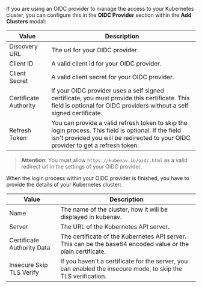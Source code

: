 If you are using an OIDC provider to manage the access to your Kubernetes cluster, you can configure this in the **OIDC Provider** section within the **Add Clusters** modal:

| Value | Description |
| ----- | ----------- |
| Discovery URL | The url for your OIDC provider. |
| Client ID | A valid client id for your OIDC provider. |
| Client Secret | A valid client secret for your OIDC provider. |
| Certificate Authority | If your OIDC provider uses a self signed certificate, you must provide this certificate. This field is optional for OIDC providers without a self signed certificate. |
| Refresh Token | You can provide a valid refresh token to skip the login process. This field is optional. If the field isn't provided you will be redirected to your OIDC provider to get a refresh token. |

> **Attention:** You must allow `https://kubenav.io/oidc.html` as a valid redirect url in the settings of your OIDC provider.

When the login process within your OIDC provider is finished, you have to provide the details of your Kubernetes cluster:

| Value | Description |
| ----- | ----------- |
| Name | The name of the cluster, how it will be displayed in kubenav. |
| Server | The URL of the Kubernetes API server. |
| Certificate Authority Data | The certificate of the Kubernetes API server. This can be the base64 encoded value or the plain certificate. |
| Insecure Skip TLS Verify | If you haven't a certificate for the server, you can enabled the insecure mode, to skip the TLS verification. |
